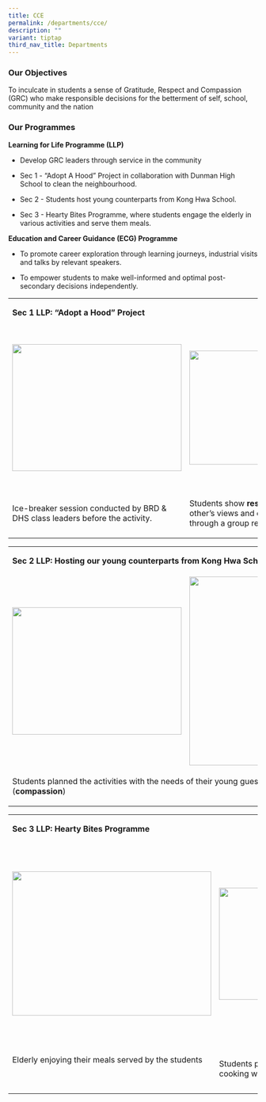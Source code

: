 ```yaml
---
title: CCE
permalink: /departments/cce/
description: ""
variant: tiptap
third_nav_title: Departments
---
```

<h3><strong>Our Objectives</strong></h3>
<p>To inculcate in students a sense of Gratitude, Respect and Compassion
(GRC) who make responsible decisions for the betterment of self, school,
community and the nation</p>
<h3><strong>Our Programmes</strong></h3>
<p><strong>Learning for Life Programme (LLP)</strong>
</p>
<ul>
<li>
<p>Develop GRC leaders through service in the community</p>
</li>
<li>
<p>Sec 1 - “Adopt A Hood” Project in collaboration with Dunman High School
to clean the neighbourhood.&nbsp;</p>
</li>
<li>
<p>Sec 2 - Students host young counterparts from Kong Hwa School.&nbsp;</p>
</li>
<li>
<p>Sec 3 - Hearty Bites Programme, where students engage the elderly in various
activities and serve them meals.&nbsp;</p>
</li>
</ul>
<p><strong>Education and Career Guidance (ECG) Programme</strong>
</p>
<ul>
<li>
<p>To promote career exploration through learning journeys, industrial visits
and talks by relevant speakers.&nbsp;</p>
</li>
<li>
<p>To empower students to make well-informed and optimal post-secondary decisions
independently.&nbsp;</p>
</li>
</ul>
<p></p>
<table style="minWidth: 75px">
<colgroup>
<col>
<col>
<col>
</colgroup>
<tbody>
<tr>
<td rowspan="1" colspan="3">
<p><strong>Sec 1 LLP: “Adopt a Hood” Project</strong>
</p>
</td>
</tr>
<tr>
<td rowspan="1" colspan="1">
<div class="isomer-image-wrapper">
<img style="width: 100%" height="256px;" width="342px;" src="https://lh7-us.googleusercontent.com/slidesz/AGV_vUfqR-qnT7sJzzVWG_xLYLeBHWnCqhZsAZJSCch3PA7Ox85hLaic298C752ns6jeSrGAQckoSNzdgVtTbpaHKqkyedSnYPOg6kolkv5TGVZCbwb8GkJ2RoNSWjKStslSLjmkFOnbp42j5Pl7xJsSa3beEejirIVz=s2048?key=zsTXGgVDWAc4aZ25hKfEgg">
</div>
</td>
<td rowspan="1" colspan="1">
<div class="isomer-image-wrapper">
<img style="width: 100%" height="230px;" width="342px;" src="https://lh7-us.googleusercontent.com/slidesz/AGV_vUfQr6ZOiKbEJegh2rPLq6uQzzNdOzVflwlZdqbqPyAjufBo_MzDG-acQxAOsj85xTbnHDgskPMDtBe7cg0drHutTMgt7TkyMJrSYQTdYt1vcRC8DcST7obZE5CODzw7zkPQlsZ4MolcacwR7FnyVYvMt835lfNS=s2048?key=zsTXGgVDWAc4aZ25hKfEgg">
</div>
</td>
<td rowspan="1" colspan="1">
<div class="isomer-image-wrapper">
<img style="width: 100%" height="321px;" width="359px;" src="https://lh7-us.googleusercontent.com/slidesz/AGV_vUcN7gBPs6ljuClS39ALc80AiVthz3FB5dH2fCJlc2QHKNGMc1IEgCQkPKUth-YYsvJucYmq7PzETllztUzclx5RKctv7g1WxMRRqtv9tqYH5z2HCPyP1OB1hh4etg9l9SAxcCE1s1_3kVNMZn2NXUUC6gr4MYk=s2048?key=zsTXGgVDWAc4aZ25hKfEgg">
</div>
</td>
</tr>
<tr>
<td rowspan="1" colspan="1">
<p>Ice-breaker session conducted by BRD &amp; DHS class leaders before the
activity.</p>
</td>
<td rowspan="1" colspan="1">
<p>Students show <strong>respect</strong> by listening to each other’s views
and consolidating their learning through a group reflection session</p>
</td>
<td rowspan="1" colspan="1">
<p>Students doing their part to clean up the neighbourhood - Giving back
to society and showing <strong>compassion</strong>
</p>
</td>
</tr>
</tbody>
</table>
<table style="minWidth: 50px">
<colgroup>
<col>
<col>
</colgroup>
<tbody>
<tr>
<td rowspan="1" colspan="2">
<p><strong>Sec 2 LLP: Hosting our young counterparts from Kong Hwa School&nbsp;</strong>
</p>
</td>
</tr>
<tr>
<td rowspan="1" colspan="1">
<div class="isomer-image-wrapper">
<img style="width: 100%" height="257px;" width="342px;" src="https://lh7-us.googleusercontent.com/slidesz/AGV_vUd4twknAwOpLdnq5cCIFi3-3JwTn3gVDN7tXXZ2_ICnl9cDg1ZOKXPOhtPMBsPjPh8uxhqyAyf3x-oiAJAR4JXqzrJJB_G7z66cN3zDYaoSls4vJvIRVTvYrjuUVUvcCWYbN3fYoA9PFpqd3u2-tDbYooK_1dpY=s2048?key=zsTXGgVDWAc4aZ25hKfEgg">
</div>
</td>
<td rowspan="1" colspan="1">
<div class="isomer-image-wrapper">
<img style="width: 76%;" height="381px;" width="286px;" src="https://lh7-us.googleusercontent.com/slidesz/AGV_vUc1Btkya6389i3GVBnnaib3k3ieiM278CGVcSeXE4W2Cyb-BW9YpsbMxPiorc_uDa1vWR2Kzi9Zn5y7zE7N7rFV6WzfV0PNmTrfdwQgZGLZCjyZMLD-c1XDdkhRdHBy0KiIkYL4A4rogcDQ2BrKbjdrJdVLLSoU=s2048?key=zsTXGgVDWAc4aZ25hKfEgg">
</div>
</td>
</tr>
<tr>
<td rowspan="1" colspan="2">
<p>Students planned the activities with the needs of their young guests in
mind (<strong>compassion</strong>)</p>
</td>
</tr>
</tbody>
</table>
<table style="minWidth: 75px">
<colgroup>
<col>
<col>
<col>
</colgroup>
<tbody>
<tr>
<td rowspan="1" colspan="3">
<p><strong>Sec 3 LLP: Hearty Bites Programme</strong>
</p>
</td>
</tr>
<tr>
<td rowspan="1" colspan="1">
<div class="isomer-image-wrapper">
<img style="width: 100%" height="291px;" width="402px;" src="https://lh7-us.googleusercontent.com/slidesz/AGV_vUcACR8-tZiSG8zQk1gDl-p3XywEE1mCtLQY7kqHs0ra0-6ZAA3Q5BhyO1bGVt3i-71LvA8gHC18UI6sd4U4OauXNSnu3qT_LOTMrwrL4DZ20OZjxvSFuoig6ydKDHek9Zdr5FMqBtw18XfCNgj55h37yhYa218=s2048?key=zsTXGgVDWAc4aZ25hKfEgg">
</div>
</td>
<td rowspan="1" colspan="1">
<div class="isomer-image-wrapper">
<img style="width: 100%" height="226px;" width="402px;" src="https://lh7-us.googleusercontent.com/slidesz/AGV_vUek-BJH_D_1Ms_M694Fa4pQPDvRW6zssAXilWkoOerlNOVWpGdIC7xpv7_RzHnHpcWVuu0bpast9PZzQsCCwXYeflwO1LSxpm2WPj8lzd-GzTvSF0e4JT7FevMD4r6fo4MKZK1Tlmlci8DQ4imDlNJeiuKcPNAf=s2048?key=zsTXGgVDWAc4aZ25hKfEgg">
</div>
</td>
<td rowspan="1" colspan="1">
<div class="isomer-image-wrapper">
<img style="width: 70%;" height="400px;" width="359px;" src="https://lh7-us.googleusercontent.com/slidesz/AGV_vUe3weaGrOnIrypl9UTUiC03WErlhCGipV4B2lbcEHk-1JZ8hAAI2TomRynen01nU-KN9jgT215j_6H_0LfrnMy6PWoV8Sm0ScbU48dRrpaIffMnc5xMdbjD2k8Awxn2X4NFhOvatMoU0znJavPyKIOX5Q9yjzEH=s2048?key=zsTXGgVDWAc4aZ25hKfEgg">
</div>
</td>
</tr>
<tr>
<td rowspan="1" colspan="1">
<p>Elderly enjoying their meals served by the students</p>
<p>
<br>
</p>
</td>
<td rowspan="1" colspan="1">
<p>Students preparing the school-grown vegetables for cooking with the elderly
residents</p>
</td>
<td rowspan="1" colspan="1">
<p>Staff and students displaying the school values of GRC through our Learning
for Life Programme (LLP)</p>
</td>
</tr>
</tbody>
</table>
<p></p>